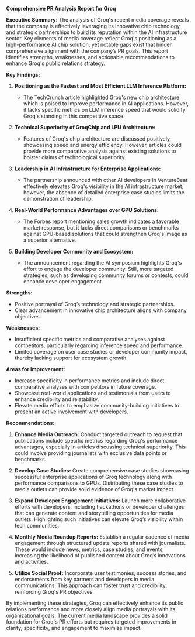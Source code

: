 **Comprehensive PR Analysis Report for Groq**

**Executive Summary:**
The analysis of Groq's recent media coverage reveals that the company is effectively leveraging its innovative chip technology and strategic partnerships to build its reputation within the AI infrastructure sector. Key elements of media coverage reflect Groq's positioning as a high-performance AI chip solution, yet notable gaps exist that hinder comprehensive alignment with the company’s PR goals. This report identifies strengths, weaknesses, and actionable recommendations to enhance Groq's public relations strategy.

**Key Findings:**

1. **Positioning as the Fastest and Most Efficient LLM Inference Platform:**
   - The TechCrunch article highlighted Groq's new chip architecture, which is poised to improve performance in AI applications. However, it lacks specific metrics on LLM inference speed that would solidify Groq's standing in this competitive space.

2. **Technical Superiority of GroqChip and LPU Architecture:**
   - Features of Groq's chip architecture are discussed positively, showcasing speed and energy efficiency. However, articles could provide more comparative analysis against existing solutions to bolster claims of technological superiority.

3. **Leadership in AI Infrastructure for Enterprise Applications:**
   - The partnership announced with other AI developers in VentureBeat effectively elevates Groq's visibility in the AI infrastructure market; however, the absence of detailed enterprise case studies limits the demonstration of leadership.

4. **Real-World Performance Advantages over GPU Solutions:**
   - The Forbes report mentioning sales growth indicates a favorable market response, but it lacks direct comparisons or benchmarks against GPU-based solutions that could strengthen Groq's image as a superior alternative.

5. **Building Developer Community and Ecosystem:**
   - The announcement regarding the AI symposium highlights Groq's effort to engage the developer community. Still, more targeted strategies, such as developing community forums or contests, could enhance developer engagement.

**Strengths:**
- Positive portrayal of Groq’s technology and strategic partnerships.
- Clear advancement in innovative chip architecture aligns with company objectives.

**Weaknesses:**
- Insufficient specific metrics and comparative analyses against competitors, particularly regarding inference speed and performance.
- Limited coverage on user case studies or developer community impact, thereby lacking support for ecosystem growth.

**Areas for Improvement:**
- Increase specificity in performance metrics and include direct comparative analyses with competitors in future coverage.
- Showcase real-world applications and testimonials from users to enhance credibility and relatability.
- Elevate media efforts to emphasize community-building initiatives to present an active involvement with developers.

**Recommendations:**
1. **Enhance Media Outreach:** Conduct targeted outreach to request that publications include specific metrics regarding Groq's performance advantages, especially in articles discussing technical superiority. This could involve providing journalists with exclusive data points or benchmarks.

2. **Develop Case Studies:** Create comprehensive case studies showcasing successful enterprise applications of Groq technology along with performance comparisons to GPUs. Distributing these case studies to media outlets can provide solid evidence of Groq's market impact.

3. **Expand Developer Engagement Initiatives:** Launch more collaborative efforts with developers, including hackathons or developer challenges that can generate content and storytelling opportunities for media outlets. Highlighting such initiatives can elevate Groq’s visibility within tech communities.

4. **Monthly Media Roundup Reports:** Establish a regular cadence of media engagement through structured update reports shared with journalists. These would include news, metrics, case studies, and events, increasing the likelihood of published content about Groq’s innovations and activities.

5. **Utilize Social Proof:** Incorporate user testimonies, success stories, and endorsements from key partners and developers in media communications. This approach can foster trust and credibility, reinforcing Groq's PR objectives.

By implementing these strategies, Groq can effectively enhance its public relations performance and more closely align media portrayals with its organizational goals. The current media landscape provides a solid foundation for Groq's PR efforts but requires targeted improvements in clarity, specificity, and engagement to maximize impact.